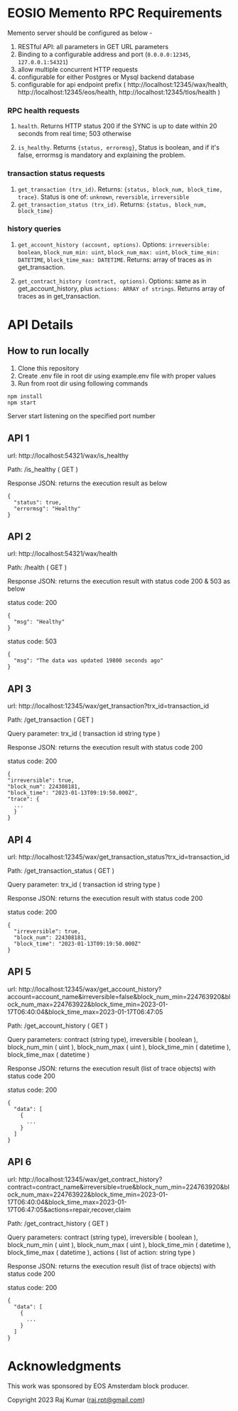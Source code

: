 # EOSIO Memento RPC Requirements

Memento server should be configured as below -

1. RESTful API: all parameters in GET URL parameters
2. Binding to a configurable address and port (`0.0.0.0:12345`, `127.0.0.1:54321`)
3. allow multiple concurrent HTTP requests
4. configurable for either Postgres or Mysql backend database
5. configurable for api endpoint prefix ( http://localhost:12345/wax/health, http://localhost:12345/eos/health, http://localhost:12345/tlos/health )

### RPC health requests

1. `health`. Returns HTTP status 200 if the SYNC is up to date within 20 seconds from real time; 503 otherwise

2. `is_healthy`. Returns `{status, errormsg}`, Status is boolean, and if it's false, errormsg is mandatory and explaining the problem.

### transaction status requests

1. `get_transaction (trx_id)`. Returns: `{status, block_num, block_time, trace}`. Status is one of: `unknown`, `reversible`, `irreversible`
2. `get_transaction_status (trx_id)`. Returns: `{status, block_num, block_time}`

### history queries

1. `get_account_history (account, options)`. Options: `irreversible: boolean`, `block_num_min: uint`,
`block_num_max: uint`, `block_time_min: DATETIME`, `block_time_max: DATETIME`. Returns: array of traces as in get_transaction.

2. `get_contract_history (contract, options)`. Options: same as in get_account_history, plus `actions: ARRAY of strings`.
Returns array of traces as in get_transaction.

# API Details

## How to run locally

1. Clone this repository
1. Create .env file in root dir using example.env file with proper values
1. Run from root dir using following commands

```
npm install
npm start

```

Server start listening on the specified port number

## API 1
url: http://localhost:54321/wax/is_healthy

Path: /is_healthy ( GET )

Response JSON: returns the execution result as below

```
{
  "status": true,
  "errormsg": "Healthy"
}
```

## API 2
url: http://localhost:54321/wax/health

Path: /health ( GET )

Response JSON: returns the execution result with status code 200 & 503 as below

status code: 200

```
{
  "msg": "Healthy"
}
```

status code: 503

```
{
  "msg": "The data was updated 19800 seconds ago"
}
```

## API 3
url: http://localhost:12345/wax/get_transaction?trx_id=transaction_id

Path: /get_transaction ( GET )

Query parameter: trx_id ( transaction id string type )

Response JSON: returns the execution result with status code 200

status code: 200

```
{
"irreversible": true,
"block_num": 224308181,
"block_time": "2023-01-13T09:19:50.000Z",
"trace": {
  ...
  }
}
```

## API 4
url: http://localhost:12345/wax/get_transaction_status?trx_id=transaction_id

Path: /get_transaction_status ( GET )

Query parameter: trx_id ( transaction id string type )

Response JSON: returns the execution result with status code 200

status code: 200

```
{
  "irreversible": true,
  "block_num": 224308181,
  "block_time": "2023-01-13T09:19:50.000Z"
}
```

## API 5
url: http://localhost:12345/wax/get_account_history?account=account_name&irreversible=false&block_num_min=224763920&block_num_max=224763922&block_time_min=2023-01-17T06:40:04&block_time_max=2023-01-17T06:47:05

Path: /get_account_history ( GET )

Query parameters: contract (string type), irreversible ( boolean ), block_num_min ( uint ), block_num_max ( uint ), block_time_min ( datetime ), block_time_max ( datetime )

Response JSON: returns the execution result (list of trace objects) with status code 200

status code: 200

```
{
  "data": [
    {
      ...
    }
  ]
}
```

## API 6
url: http://localhost:12345/wax/get_contract_history?contract=contract_name&irreversible=true&block_num_min=224763920&block_num_max=224763922&block_time_min=2023-01-17T06:40:04&block_time_max=2023-01-17T06:47:05&actions=repair,recover,claim

Path: /get_contract_history ( GET )

Query parameters: contract (string type), irreversible ( boolean ), block_num_min ( uint ), block_num_max ( uint ), block_time_min ( datetime ), block_time_max ( datetime ), actions ( list of action: string type )

Response JSON: returns the execution result (list of trace objects) with status code 200

status code: 200

```
{
  "data": [
    {
      ...
    }
  ]
}
```

# Acknowledgments
This work was sponsored by EOS Amsterdam block producer.

Copyright 2023 Raj Kumar (raj.rpt@gmail.com)
